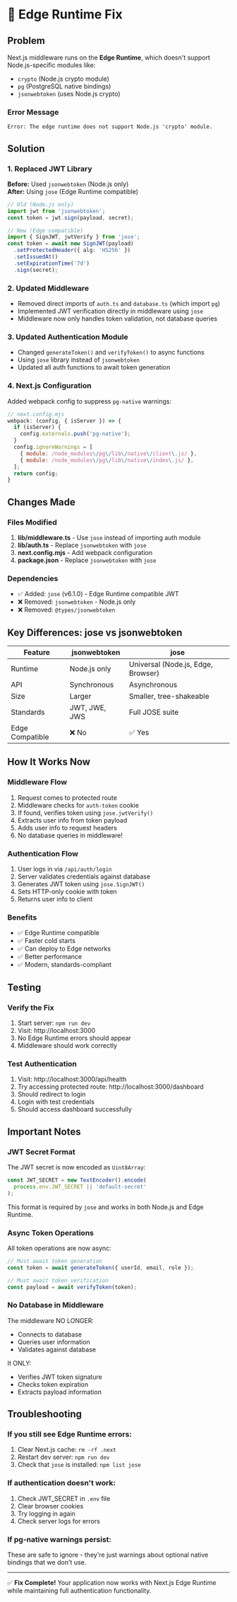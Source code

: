 # 🔧 Edge Runtime Fix

## Problem
Next.js middleware runs on the **Edge Runtime**, which doesn't support Node.js-specific modules like:
- `crypto` (Node.js crypto module)
- `pg` (PostgreSQL native bindings)
- `jsonwebtoken` (uses Node.js crypto)

### Error Message
```
Error: The edge runtime does not support Node.js 'crypto' module.
```

## Solution

### 1. Replaced JWT Library
**Before:** Used `jsonwebtoken` (Node.js only)  
**After:** Using `jose` (Edge Runtime compatible)

```typescript
// Old (Node.js only)
import jwt from 'jsonwebtoken';
const token = jwt.sign(payload, secret);

// New (Edge compatible)
import { SignJWT, jwtVerify } from 'jose';
const token = await new SignJWT(payload)
  .setProtectedHeader({ alg: 'HS256' })
  .setIssuedAt()
  .setExpirationTime('7d')
  .sign(secret);
```

### 2. Updated Middleware
- Removed direct imports of `auth.ts` and `database.ts` (which import `pg`)
- Implemented JWT verification directly in middleware using `jose`
- Middleware now only handles token validation, not database queries

### 3. Updated Authentication Module
- Changed `generateToken()` and `verifyToken()` to async functions
- Using `jose` library instead of `jsonwebtoken`
- Updated all auth functions to await token generation

### 4. Next.js Configuration
Added webpack config to suppress `pg-native` warnings:

```javascript
// next.config.mjs
webpack: (config, { isServer }) => {
  if (isServer) {
    config.externals.push('pg-native');
  }
  config.ignoreWarnings = [
    { module: /node_modules\/pg\/lib\/native\/client\.js/ },
    { module: /node_modules\/pg\/lib\/native\/index\.js/ },
  ];
  return config;
}
```

## Changes Made

### Files Modified
1. **lib/middleware.ts** - Use `jose` instead of importing auth module
2. **lib/auth.ts** - Replace `jsonwebtoken` with `jose`
3. **next.config.mjs** - Add webpack configuration
4. **package.json** - Replace `jsonwebtoken` with `jose`

### Dependencies
- ✅ Added: `jose` (v6.1.0) - Edge Runtime compatible JWT
- ❌ Removed: `jsonwebtoken` - Node.js only
- ❌ Removed: `@types/jsonwebtoken`

## Key Differences: jose vs jsonwebtoken

| Feature | jsonwebtoken | jose |
|---------|-------------|------|
| Runtime | Node.js only | Universal (Node.js, Edge, Browser) |
| API | Synchronous | Asynchronous |
| Size | Larger | Smaller, tree-shakeable |
| Standards | JWT, JWE, JWS | Full JOSE suite |
| Edge Compatible | ❌ No | ✅ Yes |

## How It Works Now

### Middleware Flow
1. Request comes to protected route
2. Middleware checks for `auth-token` cookie
3. If found, verifies token using `jose.jwtVerify()`
4. Extracts user info from token payload
5. Adds user info to request headers
6. No database queries in middleware!

### Authentication Flow
1. User logs in via `/api/auth/login`
2. Server validates credentials against database
3. Generates JWT token using `jose.SignJWT()`
4. Sets HTTP-only cookie with token
5. Returns user info to client

### Benefits
- ✅ Edge Runtime compatible
- ✅ Faster cold starts
- ✅ Can deploy to Edge networks
- ✅ Better performance
- ✅ Modern, standards-compliant

## Testing

### Verify the Fix
1. Start server: `npm run dev`
2. Visit: http://localhost:3000
3. No Edge Runtime errors should appear
4. Middleware should work correctly

### Test Authentication
1. Visit: http://localhost:3000/api/health
2. Try accessing protected route: http://localhost:3000/dashboard
3. Should redirect to login
4. Login with test credentials
5. Should access dashboard successfully

## Important Notes

### JWT Secret Format
The JWT secret is now encoded as `Uint8Array`:

```typescript
const JWT_SECRET = new TextEncoder().encode(
  process.env.JWT_SECRET || 'default-secret'
);
```

This format is required by `jose` and works in both Node.js and Edge Runtime.

### Async Token Operations
All token operations are now async:

```typescript
// Must await token generation
const token = await generateToken({ userId, email, role });

// Must await token verification
const payload = await verifyToken(token);
```

### No Database in Middleware
The middleware NO LONGER:
- Connects to database
- Queries user information
- Validates against database

It ONLY:
- Verifies JWT token signature
- Checks token expiration
- Extracts payload information

## Troubleshooting

### If you still see Edge Runtime errors:
1. Clear Next.js cache: `rm -rf .next`
2. Restart dev server: `npm run dev`
3. Check that `jose` is installed: `npm list jose`

### If authentication doesn't work:
1. Check JWT_SECRET in `.env` file
2. Clear browser cookies
3. Try logging in again
4. Check server logs for errors

### If pg-native warnings persist:
These are safe to ignore - they're just warnings about optional native bindings that we don't use.

---

✅ **Fix Complete!** Your application now works with Next.js Edge Runtime while maintaining full authentication functionality. 